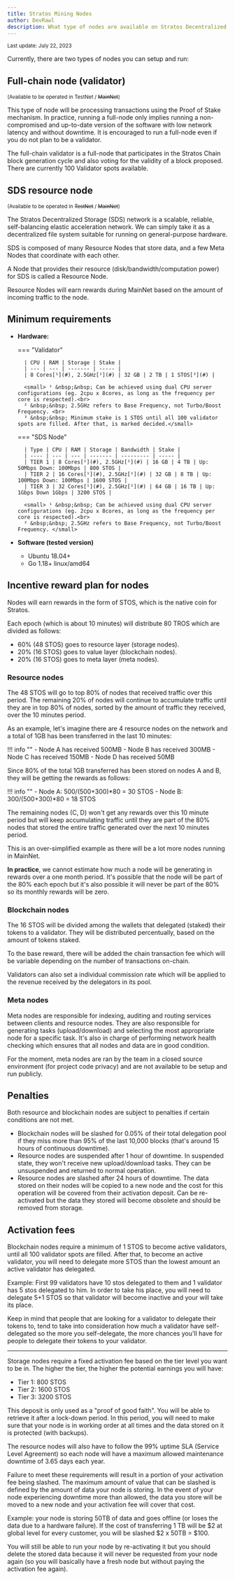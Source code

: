 ```yaml
---
title: Stratos Mining Nodes
author: DevRawl
description: What type of nodes are available on Stratos Decentralized Network. What are the requirements and what are the expected rewards.
---
```


<small> Last update: July 22, 2023</small>

Currently, there are two types of nodes you can setup and run:

## Full-chain node (validator)

<small>(Available to be operated in <g>TestNet</g> / <o><del>MainNet</del></o>)</small>

This type of node will be processing transactions using the Proof of Stake mechanism. In practice, running a full-node only implies running a non-compromised and up-to-date version of the software with low network latency and without downtime. It is encouraged to run a full-node even if you do not plan to be a validator.

The full-chain validator is a full-node that participates in the Stratos Chain block generation cycle and also voting for the validity of a block proposed. There are currently 100 Validator spots available.

## SDS resource node

<small>(Available to be operated in <o><del>TestNet</del></o> / <o><del>MainNet</del></o>)</small>

The Stratos Decentralized Storage (SDS) network is a scalable, reliable, self-balancing elastic acceleration network. We can simply take it as a decentralized file system suitable for running on general-purpose hardware.

SDS is composed of many Resource Nodes that store data, and a few Meta Nodes that coordinate with each other.

A Node that provides their resource (disk/bandwidth/computation power) for SDS is called a Resource Node.

Resource Nodes will earn rewards during MainNet based on the amount of incoming traffic to the node.

## Minimum requirements

- <b>Hardware:</b>

    === "Validator"

        | CPU | RAM | Storage | Stake |
        | --- | --- | ------- | ----- |
        | 8 Cores[¹](#), 2.5GHz[²](#) | 32 GB | 2 TB | 1 STOS[³](#) |

        <small> ¹ &nbsp;&nbsp; Can be achieved using dual CPU server configurations (eg. 2cpu x 8cores, as long as the frequency per core is respected).<br>
        ² &nbsp;&nbsp; 2.5GHz refers to Base Frequency, not Turbo/Boost Frequency. <br>
        ³ &nbsp;&nbsp; Minimum stake is 1 STOS until all 100 validator spots are filled. After that, is marked decided.</small>     

    === "SDS Node"

        | Type | CPU | RAM | Storage | Bandwidth | Stake |
        | ---- | --- | --- | ------- | --------- | ----- |
        | TIER 1 | 8 Cores[¹](#), 2.5GHz[²](#) | 16 GB | 4 TB | Up: 50Mbps Down: 100Mbps | 800 STOS |
        | TIER 2 | 16 Cores[¹](#), 2.5GHz[²](#) | 32 GB | 8 TB | Up: 100Mbps Down: 100Mbps | 1600 STOS |
        | TIER 3 | 32 Cores[¹](#), 2.5GHz[²](#) | 64 GB | 16 TB | Up: 1Gbps Down 1Gbps | 3200 STOS |

        <small> ¹ &nbsp;&nbsp; Can be achieved using dual CPU server configurations (eg. 2cpu x 8cores, as long as the frequency per core is respected).<br>
        ² &nbsp;&nbsp; 2.5GHz refers to Base Frequency, not Turbo/Boost Frequency. </small>

- <b>Software (tested version)</b>

    * Ubuntu 18.04+
    * Go 1.18+ linux/amd64 

## Incentive reward plan for nodes

Nodes will earn rewards in the form of STOS, which is the native coin for Stratos.

Each epoch (which is about 10 minutes) will distribute 80 TROS which are divided as follows:

- 60% (48 STOS) goes to resource layer (storage nodes).
- 20% (16 STOS) goes to value layer (blockchain nodes).
- 20% (16 STOS) goes to meta layer (meta nodes).

### Resource nodes

The 48 STOS will go to top 80% of nodes that received traffic over this period. The remaining 20% of nodes will continue to accumulate traffic until they are in top 80% of nodes, sorted by the amount of traffic they received, over the 10 minutes period.

As an example, let's imagine there are 4 resource nodes on the network and a total of 1GB has been transferred in the last 10 minutes:

!!! info ""
    - Node A has received 500MB
    - Node B has received 300MB
    - Node C has received 150MB
    - Node D has received 50MB

Since 80% of the total 1GB transferred has been stored on nodes A and B, they will be getting the rewards as follows:

!!! info ""
    - Node A: 500/(500+300)\*80 = 30 STOS
    - Node B: 300/(500+300)\*80 = 18 STOS

The remaining nodes (C, D) won't get any rewards over this 10 minute period but will keep accumulating traffic until they are part of the 80% nodes that stored the entire traffic generated over the next 10 minutes period.

This is an over-simplified example as there will be a lot more nodes running in MainNet.

**In practice**, we cannot estimate how much a node will be generating in rewards over a one month period. It's possible that the node will be part of the 80% each epoch but it's also possible it will never be part of the 80% so its monthly rewards will be zero.

### Blockchain nodes

The 16 STOS will be divided among the wallets that delegated (staked) their tokens to a validator. They will be distributed percentually, based on the amount of tokens staked. 

To the base reward, there will be added the chain transaction fee which will be variable depending on the number of transactions on-chain.

Validators can also set a individual commission rate which will be applied to the revenue received by the delegators in its pool.

### Meta nodes

Meta nodes are responsible for indexing, auditing and routing services between clients and resource nodes. They are also responsible for generating tasks (upload/download) and selecting the most appropriate node for a specific task. It's also in charge of performing network health checking which ensures that all nodes and data are in good condition.

For the moment, meta nodes are ran by the team in a closed source environment (for project code privacy) and are not available to be setup and run publicly. 

## Penalties

Both resource and blockchain nodes are subject to penalties if certain conditions are not met.

- Blockchain nodes will be slashed for 0.05% of their total delegation pool if they miss more than 95% of the last 10,000 blocks (that's around 15 hours of continuous downtime).
- Resource nodes are suspended after 1 hour of downtime. In suspended state, they won't receive new upload/download tasks. They can be unsuspended and returned to normal operation.
- Resource nodes are slashed after 24 hours of downtime. The data stored on their nodes will be copied to a new node and the cost for this operation will be covered from their activation deposit. Can be re-activated but the data they stored will become obsolete and should be removed from storage.

## Activation fees

Blockchain nodes require a minimum of 1 STOS to become active validators, until all 100 validator spots are filled. After that, to become an active validator, you will need to delegate more STOS than the lowest amount an active validator has delegated.

Example: First 99 validators have 10 stos delegated to them and 1 validator has 5 stos delegated to him. In order to take his place, you will need to delegate 5+1 STOS so that validator will become inactive and your will take its place.

Keep in mind that people that are looking for a validator to delegate their tokens to, tend to take into consideration how much a validator have self-delegated so the more you self-delegate, the more chances you'll have for people to delegate their tokens to your validator.

---

Storage nodes require a fixed activation fee based on the tier level you want to be in. The higher the tier, the higher the potential earnings you will have:

- Tier 1: 800 STOS
- Tier 2: 1600 STOS
- Tier 3: 3200 STOS

This deposit is only used as a "proof of good faith". You will be able to retrieve it after a lock-down period. In this period, you will need to make sure that your node is in working order at all times and the data stored on it is protected (with backups).

The resource nodes will also have to follow the 99% uptime SLA (Service Level Agreement) so each node will have a maximum allowed maintenance downtime of 3.65 days each year.

Failure to meet these requirements will result in a portion of your activation fee being slashed. The maximum amount of value that can be slashed is defined by the amount of data your node is storing. In the event of your node experiencing downtime more than allowed, the data you store will be moved to a new node and your activation fee will cover that cost.

Example: your node is storing 50TB of data and goes offline (or loses the data due to a hardware failure). If the cost of transferring 1 TB will be $2 at global level for every customer, you will be slashed $2 x 50TB = $100.

You will still be able to run your node by re-activating it but you should delete the stored data because it will never be requested from your node again (so you will basically have a fresh node but without paying the activation fee again). 